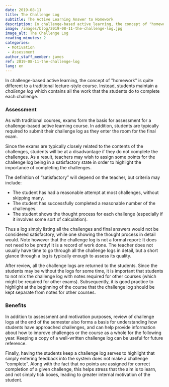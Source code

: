 ```yaml
---
date: 2019-08-11
title: The Challenge Log
subtitle: The Active Learning Answer to Homework
description: In challenge-based active learning, the concept of "homework" is quite different to a traditional lecture-style course.
image: /images/blog/2019-08-11-the-challenge-log.jpg
image_alt: The Challenge Log
reading_minutes: 2
categories:
 - Motivation
 - Assessment
author_staff_member: james
ref: 2019-08-11-the-challenge-log
lang: en
---
```


In challenge-based active learning, the concept of "homework" is quite different to a traditional lecture-style course.
Instead, students maintain a *challenge log* which contains all the work that the students do to complete each challenge.

### Assessment
As with traditional courses, exams form the basis for assessment for a challenge-based active learning course.
In addition, students are typically required to submit their challenge log as they enter the room for the final exam.

Since the exams are typically closely related to the contents of the challenges, students will be at a disadvantage if they do not complete the challenges.
As a result, teachers may wish to assign some points for the challenge log being in a satisfactory state in order to highlight the importance of completing the challenges.

The definition of “satisfactory” will depend on the teacher, but criteria may include:

- The student has had a reasonable attempt at most challenges, without skipping many.
- The student has successfully completed a reasonable number of the challenges.
- The student shows the thought process for each challenge (especially if it involves some sort of calculation).

Thus a log simply listing all the challenges and final answers would not be considered satisfactory, while one showing the thought process in detail would.
Note however that the challenge log is not a formal report: It does not need to be pretty!
It is a record of work done.
The teacher does not usually have time to go through all the challenge logs in detail, but a short glance through a log is typically enough to assess its quality.

After review, all the challenge logs are returned to the students.
Since the students may be without the logs for some time, it is important that students to not mix the challenge log with notes required for other courses (which might be required for other exams).
Subsequently, it is good practice to highlight at the beginning of the course that the challenge log should be kept separate from notes for other courses.

### Benefits
In addition to assessment and motivation purposes, review of challenge logs at the end of the semester also forms a basis for understanding how students have approached challenges, and can help provide information about how to improve challenges or the course as a whole for the following year.
Keeping a copy of a well-written challenge log can be useful for future reference.

Finally, having the students keep a challenge log serves to highlight that simply entering feedback into the system does not make a challenge “complete”.
Along with the fact that no points are assigned for correct completion of a given challenge, this helps stress that the aim is to learn, and not simply tick boxes, leading to greater internal motivation of the student.

